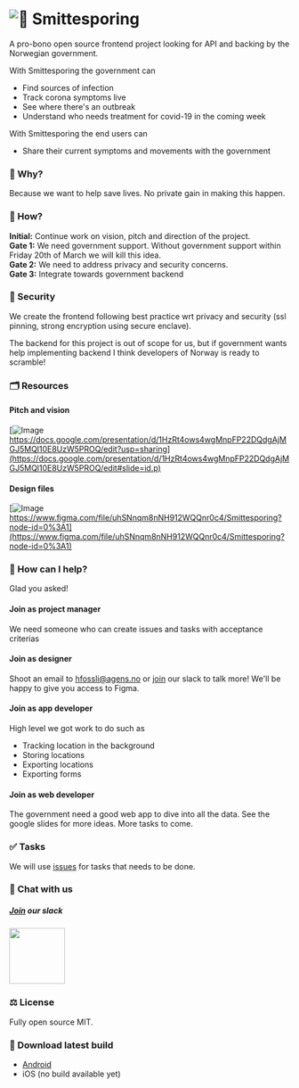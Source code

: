 # ![👋 Smittesporing](https://user-images.githubusercontent.com/3652587/76966051-44f38700-691d-11ea-9e6f-029972c943f9.jpg)

A pro-bono open source frontend project looking for API and backing by the Norwegian government.

With Smittesporing the government can
- Find sources of infection
- Track corona symptoms live
- See where there's an outbreak
- Understand who needs treatment for covid-19 in the coming week

With Smittesporing the end users can
- Share their current symptoms and movements with the government

### 🤩 Why?

Because we want to help save lives. No private gain in making this happen.

### 🎯 How?

**Initial:** Continue work on vision, pitch and direction of the project.   
**Gate 1:** We need government support. Without government support within Friday 20th of March we will kill this idea.  
**Gate 2:** We need to address privacy and security concerns.  
**Gate 3:** Integrate towards government backend

### 🔐 Security

We create the frontend following best practice wrt privacy and security (ssl pinning, strong encryption using secure enclave). 

The backend for this project is out of scope for us, but if government wants help implementing backend I think developers of Norway is ready to scramble!

### 🗂 Resources

#### Pitch and vision

[![Image](https://user-images.githubusercontent.com/3652587/76909909-8431c180-68a4-11ea-965d-36a7b1dfc23a.png)
https://docs.google.com/presentation/d/1HzRt4ows4wgMnpFP22DQdgAjMGJ5MQl10E8UzW5PROQ/edit?usp=sharing](https://docs.google.com/presentation/d/1HzRt4ows4wgMnpFP22DQdgAjMGJ5MQl10E8UzW5PROQ/edit#slide=id.p)

#### Design files

[![Image](https://user-images.githubusercontent.com/3652587/76911085-bee92900-68a7-11ea-93ef-93be2cab8fd6.png)https://www.figma.com/file/uhSNnqm8nNH912WQQnr0c4/Smittesporing?node-id=0%3A1](https://www.figma.com/file/uhSNnqm8nNH912WQQnr0c4/Smittesporing?node-id=0%3A1)

### 🙌 How can I help?

Glad you asked!

#### Join as project manager

We need someone who can create issues and tasks with acceptance criterias

#### Join as designer

Shoot an email to [hfossli@agens.no](mailto:hfossli@agens.no) or [join](https://join.slack.com/t/smittesporing/shared_invite/zt-cu8u059j-uRE_2T7JJR~y_T8T0pUIrQ) our slack to talk more! We'll be happy to give you access to Figma.

#### Join as app developer

High level we got work to do such as

- Tracking location in the background
- Storing locations
- Exporting locations
- Exporting forms

#### Join as web developer

The government need a good web app to dive into all the data. See the google slides for more ideas. More tasks to come.

### ✅ Tasks

We will use [issues](https://github.com/agens-no/smittesporing/issues) for tasks that needs to be done.

### 💬 Chat with us

##### [Join](https://join.slack.com/t/smittesporing/shared_invite/zt-cu8u059j-uRE_2T7JJR~y_T8T0pUIrQ) our slack

<a href="https://join.slack.com/t/smittesporing/shared_invite/zt-cu8u059j-uRE_2T7JJR~y_T8T0pUIrQ"><img src="https://user-images.githubusercontent.com/3652587/76910880-22268b80-68a7-11ea-9a12-fef289800853.png" width=100/></a>

### ⚖️ License

Fully open source MIT.

### 📲 Download latest build

- [Android](https://install.appcenter.ms/orgs/agens/apps/smittesporing/distribution_groups/public)
- iOS (no build available yet)

